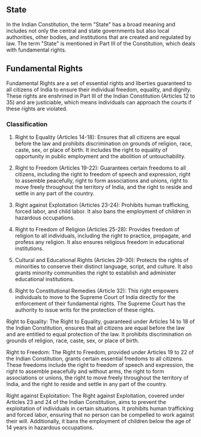 ## State

In the Indian Constitution, the term "State" has a broad meaning and includes not only the central and state governments but also local authorities, other bodies, and institutions that are created and regulated by law. The term "State" is mentioned in Part III of the Constitution, which deals with fundamental rights.

## Fundamental Rights

Fundamental Rights are a set of essential rights and liberties guaranteed to all citizens of India to ensure their individual freedom, equality, and dignity. These rights are enshrined in Part III of the Indian Constitution (Articles 12 to 35) and are justiciable, which means individuals can approach the courts if these rights are violated.

### Classification

1. Right to Equality (Articles 14-18): Ensures that all citizens are equal before the law and prohibits discrimination on grounds of religion, race, caste, sex, or place of birth. It includes the right to equality of opportunity in public employment and the abolition of untouchability.

2. Right to Freedom (Articles 19-22): Guarantees certain freedoms to all citizens, including the right to freedom of speech and expression, right to assemble peacefully, right to form associations and unions, right to move freely throughout the territory of India, and the right to reside and settle in any part of the country.

3. Right against Exploitation (Articles 23-24): Prohibits human trafficking, forced labor, and child labor. It also bans the employment of children in hazardous occupations.

4. Right to Freedom of Religion (Articles 25-28): Provides freedom of religion to all individuals, including the right to practice, propagate, and profess any religion. It also ensures religious freedom in educational institutions.

5. Cultural and Educational Rights (Articles 29-30): Protects the rights of minorities to conserve their distinct language, script, and culture. It also grants minority communities the right to establish and administer educational institutions.

6. Right to Constitutional Remedies (Article 32): This right empowers individuals to move to the Supreme Court of India directly for the enforcement of their fundamental rights. The Supreme Court has the authority to issue writs for the protection of these rights.

Right to Equality:
The Right to Equality, guaranteed under Articles 14 to 18 of the Indian Constitution, ensures that all citizens are equal before the law and are entitled to equal protection of the law. It prohibits discrimination on grounds of religion, race, caste, sex, or place of birth.

Right to Freedom:
The Right to Freedom, provided under Articles 19 to 22 of the Indian Constitution, grants certain essential freedoms to all citizens. These freedoms include the right to freedom of speech and expression, the right to assemble peacefully and without arms, the right to form associations or unions, the right to move freely throughout the territory of India, and the right to reside and settle in any part of the country.

Right against Exploitation:
The Right against Exploitation, covered under Articles 23 and 24 of the Indian Constitution, aims to prevent the exploitation of individuals in certain situations. It prohibits human trafficking and forced labor, ensuring that no person can be compelled to work against their will. Additionally, it bans the employment of children below the age of 14 years in hazardous occupations.
